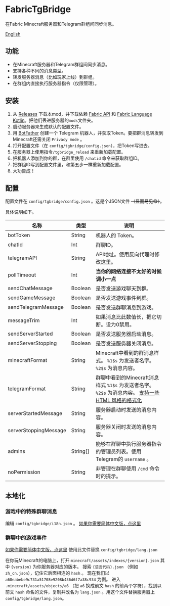 # FabricTgBridge
在Fabric Minecraft服务器和Telegram群组间同步消息。

[English](./README.md)

## 功能

- 在Minecraft服务器和Telegram群组间同步消息。
- 支持各种不同的消息类型。
- 转发服务器消息（比如玩家上线）到群组。
- 在群组内直接执行服务器指令（仅限管理）。

## 安装

1. 从 [Releases](./releases) 下载本mod，并下载依赖 [Fabric API](https://modrinth.com/mod/fabric-api/) 和 [Fabric Language Kotlin](https://modrinth.com/mod/fabric-language-kotlin/)。把他们丢进服务器的`mods`文件夹。
2. 启动服务器来生成默认的配置文件。
3. 用 [BotFather](https://t.me/BotFather) 创建一个 Telegram 机器人，并获取Token。要把群消息转发到Minecraft还需关闭 `Privacy mode` 。
4. 打开配置文件（在 `config/tgbridge/config.json`），把Token写进去。
5. 在服务器上使用指令`/tgbridge_reload` 来重新加载配置。
6. 把机器人添加到你的群，在群里使用 `/chatid` 命令来获取群组ID。
7. 把群组ID写到配置文件里，和第五步一样重新加载配置。
8. 大功告成！

## 配置

配置文件在 `config/tgbridge/config.json` 。这是个JSON文件 ~~（显而易见😋）~~。

具体说明如下。

| 名称 | 类型 | 说明 |
| ----- | ---- | ------ |
| botToken | String | 机器人的 Token。 |
| chatId | Int | 群聊ID。 |
| telegramAPI | String | API地址。使用反向代理时修改这里。 |
| pollTimeout | Int | **当你的网络连接不太好的时候调小一点** |
| sendChatMessage | Boolean | 是否发送游戏聊天到群。 |
| sendGameMessage | Boolean | 是否发送游戏事件到群。 |
| sendTelegramMessage | Boolean | 是否发送群聊消息到游戏。 |
| messageTrim | Int | 如果消息比此数值长，把它切断。设为0禁用。 |
| sendServerStarted | Boolean | 是否发送服务器启动消息。 |
| sendServerStopping | Boolean | 是否发送服务器关闭消息。 |
| minecraftFormat | String | Minecraft中看到的群消息样式。 `%1$s` 为发送者名字。 `%2$s` 为消息内容。 |
| telegramFormat | String | 群聊中看到的Minecraft消息样式 `%1$s` 为发送者名字。 `%2$s` 为消息内容。 [支持一些 HTML 风格的格式化](https://core.telegram.org/bots/api#html-style) |
| serverStartedMessage | String | 服务器启动时发送的消息内容。 |
| serverStoppingMessage | String | 服务器关闭时发送的消息内容。 |
| admins | String[] | 能够在群聊中执行服务器指令的管理员列表。使用Telegram的 `username` 。 |
| noPermission | String | 非管理在群聊使用 `/cmd` 命令时的提示。 |

## 本地化

### 游戏中的特殊群聊消息

编辑 `config/tgbridge/i18n.json` 。
[如果你需要简体中文版，点这里](./localization_zh_cn/i18n.json)

### 群聊中的游戏事件

[如果你需要简体中文版，点这里](./localization_zh_cn/lang.json)
使用此文件替换 `config/tgbridge/lang.json`

在你玩Minecraft的电脑上，打开 `minecraft/assets/indexes/{version}.json` 其中 `{version}` 为你服务器对应的版本。 搜索 `{语言代码}.json` （例如 `zh_cn.json`），记住它后面相连的 `hash` 。 现在我们以 `a68eabebe9c731a51708e9208b436d6f7a38c934` 为例。 进入 `.minecraft/assets/objects/a6` （把 `a6` 换成前文 `hash` 的前两个字符），找到以前文 `hash` 命名的文件，复制并改名为 `lang.json` 。用这个文件替换服务器上 `config/tgbridge/lang.json`。
